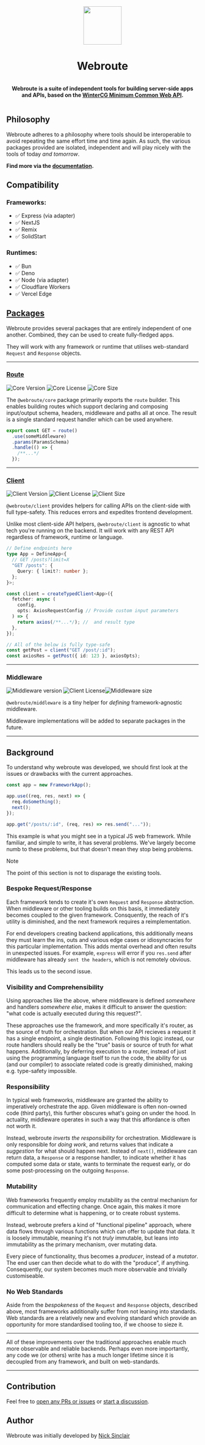 <div style="display: flex; flex-direction: column; flex-gap: 8px; align-items: center; text-align: center">

<img src="./static/webroute.png" style="width: 100px"/>

# Webroute

**Webroute is a suite of independent tools for building server-side apps and APIs, based on the [WinterCG Minimum Common Web API](https://common-min-api.proposal.wintercg.org/).**

</div>

## Philosophy

Webroute adheres to a philosophy where tools should be interoperable to avoid repeating the same effort time and time again. As such, the various packages provided are isolated, independent and will play nicely with the tools of today _and tomorrow_.

**Find more via the [documentation](https://webroute.vercel.app).**

## Compatibility

### Frameworks:

- ✅ Express (via adapter)
- ✅ NextJS
- ✅ Remix
- ✅ SolidStart

### Runtimes:

- ✅ Bun
- ✅ Deno
- ✅ Node (via adapter)
- ✅ Cloudflare Workers
- ✅ Vercel Edge

## [Packages](https://webroute.vercel.app/docs/packages)

Webroute provides several packages that are entirely independent of one another. Combined, they can be used to create fully-fledged apps.

They will work with any framework or runtime that utilises web-standard `Request` and `Response` objects.

---

### [Route](https://webroute.vercel.app/docs/route/overview)

![Core Version](https://img.shields.io/npm/v/%40webroute%2Fcore?label=%40webroute%2Fcore)
![Core License](https://img.shields.io/npm/l/%40webroute%2Fcore)
![Core Size](https://img.shields.io/bundlephobia/minzip/%40webroute%2Fcore)

The `@webroute/core` package primarily exports the `route` builder. This enables building routes which support declaring and composing input/output schema, headers, middleware and paths all at once. The result is a single standard request handler which can be used anywhere.

```ts
export const GET = route()
  .use(someMiddleware)
  .params(ParamsSchema)
  .handle(() => {
    /**...*/
  });
```

---

### [Client](https://webroute.vercel.app/docs/client/overview)

![Client Version](https://img.shields.io/npm/v/%40webroute%2Fclient?label=%40webroute%2Fclient)
![Client License](https://img.shields.io/npm/l/%40webroute%2Fclient)
![Client Size](https://img.shields.io/bundlephobia/minzip/%40webroute%2Fclient)

`@webroute/client` provides helpers for calling APIs on the client-side with full type-safety. This reduces errors and expedites frontend development.

Unlike most client-side API helpers, `@webroute/client` is agnostic to what tech you're running on the backend. It will work with any REST API regardless of framework, runtime or language.

```ts
// Define endpoints here
type App = DefineApp<{
  // GET /posts?limit=X
  "GET /posts": {
    Query: { limit?: number };
  };
}>;

const client = createTypedClient<App>({
  fetcher: async (
    config,
    opts: AxiosRequestConfig // Provide custom input parameters
  ) => {
    return axios(/**...*/); //  and result type
  },
});

// All of the below is fully type-safe
const getPost = client("GET /post/:id");
const axiosRes = getPost({ id: 123 }, axiosOpts);
```

---

### Middleware

![Middleware version](https://img.shields.io/npm/v/%40webroute%2Fclient?label=%40webroute%2Fmiddleware)
![Client License](https://img.shields.io/npm/l/%40webroute%2Fmiddleware)![Middleware size](https://img.shields.io/bundlephobia/minzip/%40webroute%2Fmiddleware)

`@webroute/middleware` is a tiny helper for _defining_ framework-agnostic middleware.

Middleware implementations will be added to separate packages in the future.

---

## Background

To understand why webroute was developed, we should first look at the issues or drawbacks with the current approaches.

```ts
const app = new FrameworkApp();

app.use((req, res, next) => {
  req.doSomething();
  next();
});

app.get("/posts/:id", (req, res) => res.send("..."));
```

This example is what you might see in a typical JS web framework. While familiar, and simple to write, it has several problems. We've largely become numb to these problems, but that doesn't mean they stop being problems.

> [!NOTE]
> The point of this section is not to disparage the existing tools.

### Bespoke Request/Response

Each framework tends to create it's own `Request` and `Response` abstraction. When middleware or other tooling builds on this basis, it immediately becomes coupled to the given framework. Consquently, the reach of it's utility is diminished, and the next framework requires a reimplementation.

For end developers creating backend applications, this additionally means they must learn the ins, outs and various edge cases or idiosyncracies for this particular implementation. This adds mental overhead and often results in unexpected issues. For example, `express` will error if you `res.send` after middleware has already `sent the headers`, which is not remotely obvious.

This leads us to the second issue.

### Visibility and Comprehensibility

Using approaches like the above, where middleware is defined _somewhere_ and handlers _somewhere else_, makes it difficult to answer the question: "what code is actually executed during this request?".

These approaches use the framework, and more specifically it's router, as the source of truth for orchestration. But when our API recieves a request it has a single endpoint, a single destination. Following this logic instead, our route handlers should really be the "true" basis or source of truth for what happens. Additionally, by deferring execution to a router, instead of just using the programming language itself to run the code, the ability for us (and our compiler) to associate related code is greatly diminished, making e.g. type-safety impossible.

### Responsibility

In typical web frameworks, middleware are granted the ability to imperatively orchestrate the app. Given middleware is often non-owned code (third party), this further obscures what's going on under the hood. In actuality, middleware operates in such a way that this affordance is often not worth it.

Instead, webroute _inverts the responsibility_ for orchestration. Middleware is only responsible for _doing work_, and returns values that indicate a _suggestion_ for what should happen next. Instead of `next()`, middleware can return data, a `Response` or a response handler, to indicate whether it has computed some data or state, wants to terminate the request early, or do some post-processing on the outgoing `Response`.

### Mutability

Web frameworks frequently employ mutability as the central mechanism for communication and effecting change. Once again, this makes it more difficult to determine what is happening, or to create robust systems.

Instead, webroute prefers a kind of "functional pipeline" approach, where data flows through various functions which can offer to update that data. It is loosely immutable, meaning it's not _truly_ immutable, but leans into immutability as the primary mechanism, over mutating data.

Every piece of functionality, thus becomes a _producer_, instead of a _mutator_. The end user can then decide what to do with the "produce", if anything. Consequently, our system becomes much more observable and trivially customiseable.

### No Web Standards

Aside from the _bespokeness_ of the `Request` and `Response` objects, described above, most frameworks additionally suffer from not leaning into standards. Web standards are a relatively new and evolving standard which provide an opportunity for more standardised tooling too, if we choose to sieze it.

---

All of these improvements over the traditional approaches enable much more observable and reliable backends. Perhaps even more importantly, any code we (or others) write has a much longer lifetime since it is decoupled from any framework, and built on web-standards.

---

## Contribution

Feel free to [open any PRs or issues](https://github.com/sinclairnick/webroute/issues) or [start a discussion](https://github.com/sinclairnick/webroute/issues).

## Author

Webroute was initially developed by [Nick Sinclair](https://github.com/sinclairnick)
